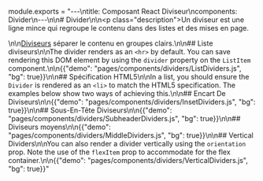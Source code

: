module.exports = "---\ntitle: Composant React Diviseur\ncomponents: Divider\n---\n\n# Divider\n\n<p class=\"description\">Un diviseur est une ligne mince qui regroupe le contenu dans des listes et des mises en page.</p>\n\n[Diviseurs](https://material.io/design/components/dividers.html) séparer le contenu en groupes clairs.\n\n## Liste diviseurs\n\nThe divider renders as an `<hr>` by default. You can save rendering this DOM element by using the `divider` property on the `ListItem` component.\n\n{{\"demo\": \"pages/components/dividers/ListDividers.js\", \"bg\": true}}\n\n## Spécification HTML5\n\nIn a list, you should ensure the `Divider` is rendered as an `<li>` to match the HTML5 specification. The examples below show two ways of achieving this.\n\n## Encart De Diviseurs\n\n{{\"demo\": \"pages/components/dividers/InsetDividers.js\", \"bg\": true}}\n\n## Sous-En-Tête Diviseurs\n\n{{\"demo\": \"pages/components/dividers/SubheaderDividers.js\", \"bg\": true}}\n\n## Diviseurs moyens\n\n{{\"demo\": \"pages/components/dividers/MiddleDividers.js\", \"bg\": true}}\n\n## Vertical Dividers\n\nYou can also render a divider vertically using the `orientation` prop. Note the use of the `flexItem` prop to accommodate for the flex container.\n\n{{\"demo\": \"pages/components/dividers/VerticalDividers.js\", \"bg\": true}}"
